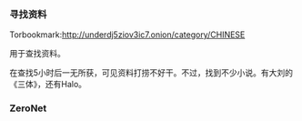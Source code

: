 ### 寻找资料

Torbookmark:http://underdj5ziov3ic7.onion/category/CHINESE

用于查找资料。

在查找5小时后一无所获，可见资料打捞不好干。不过，找到不少小说。有大刘的《三体》，还有Halo。

### ZeroNet



